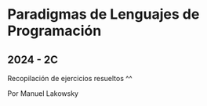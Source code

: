 # Paradigmas de Lenguajes de Programación

## 2024 - 2C

Recopilación de ejercicios resueltos ^^

Por Manuel Lakowsky